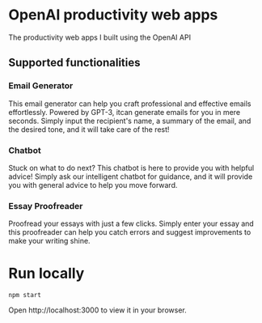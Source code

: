 # OpenAI productivity web apps 
The productivity web apps I built using the OpenAI API

## Supported functionalities

### Email Generator

This email generator can help you craft professional and effective emails effortlessly. Powered by GPT-3, itcan generate emails for you in mere seconds. Simply input the recipient's name, a summary of the email, and the desired tone, and it will take care of the rest!

### Chatbot

Stuck on what to do next? This chatbot is here to provide you with helpful advice! Simply ask our intelligent chatbot for guidance, and it will provide you with general advice to help you move forward.

### Essay Proofreader

Proofread your essays with just a few clicks. Simply enter your essay and this proofreader can help you catch errors and suggest improvements to make your writing shine.

# Run locally

`npm start`


Open http://localhost:3000 to view it in your browser.

